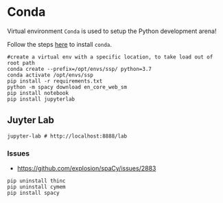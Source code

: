 # Conda
Virtual environment `Conda` is used to setup the Python development
arena!

Follow the steps [here](https://docs.conda.io/projects/conda/en/latest/user-guide/install/linux.html) to install `conda`.

```
#create a virtual env with a specific location, to take load out of root path
conda create --prefix=/opt/envs/ssp/ python=3.7
conda activate /opt/envs/ssp
pip install -r requirements.txt
python -m spacy download en_core_web_sm
pip install notebook
pip install jupyterlab
```

## Juyter Lab
`jupyter-lab # http://localhost:8888/lab`
 
 
 ### Issues
 - https://github.com/explosion/spaCy/issues/2883
 ```
pip uninstall thinc
pip uninstall cymem
pip install spacy
```